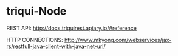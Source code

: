 # triqui-Node

REST API: http://docs.triquirest.apiary.io/#reference

HTTP CONNECTIONS: http://www.mkyong.com/webservices/jax-rs/restfull-java-client-with-java-net-url/
